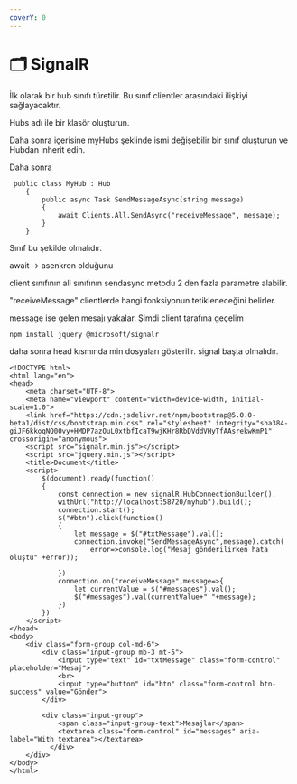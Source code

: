 ```yaml
---
coverY: 0
---
```


# 🗂 SignalR

İlk olarak bir hub sınıfı türetilir. Bu sınıf clientler arasındaki ilişkiyi sağlayacaktır.

Hubs adı ile bir klasör oluşturun.

Daha sonra içerisine myHubs şeklinde ismi değişebilir bir sınıf oluşturun ve Hubdan inherit edin.

Daha sonra&#x20;

```
 public class MyHub : Hub
    {
        public async Task SendMessageAsync(string message)
        {
            await Clients.All.SendAsync("receiveMessage", message);
        }
    }
```

Sınıf bu şekilde olmalıdır.

await -> asenkron olduğunu

client sınıfının all sınıfının sendasync metodu 2 den fazla parametre alabilir.

"receiveMessage" clientlerde hangi fonksiyonun tetikleneceğini belirler.

message ise gelen mesajı yakalar. Şimdi client tarafına geçelim

`npm install jquery @microsoft/signalr`

daha sonra head kısmında min dosyaları gösterilir. signal başta olmalıdır.

```
<!DOCTYPE html>
<html lang="en">
<head>
    <meta charset="UTF-8">
    <meta name="viewport" content="width=device-width, initial-scale=1.0">
    <link href="https://cdn.jsdelivr.net/npm/bootstrap@5.0.0-beta1/dist/css/bootstrap.min.css" rel="stylesheet" integrity="sha384-giJF6kkoqNQ00vy+HMDP7azOuL0xtbfIcaT9wjKHr8RbDVddVHyTfAAsrekwKmP1" crossorigin="anonymous">
    <script src="signalr.min.js"></script>
    <script src="jquery.min.js"></script>
    <title>Document</title>
    <script>
        $(document).ready(function()
        {
            const connection = new signalR.HubConnectionBuilder().
            withUrl("http://localhost:58720/myhub").build();
            connection.start();
            $("#btn").click(function()
            {
                let message = $("#txtMessage").val();
                connection.invoke("SendMessageAsync",message).catch(
                    error=>console.log("Mesaj gönderilirken hata oluştu" +error));
                
            })
            connection.on("receiveMessage",message=>{
                let currentValue = $("#messages").val();
                $("#messages").val(currentValue+" "+message);
            })
        })
    </script>
</head>
<body>
    <div class="form-group col-md-6">
        <div class="input-group mb-3 mt-5">
            <input type="text" id="txtMessage" class="form-control" placeholder="Mesaj">
            <br>
            <input type="button" id="btn" class="form-control btn-success" value="Gönder">
        </div>

        <div class="input-group">
            <span class="input-group-text">Mesajlar</span>
            <textarea class="form-control" id="messages" aria-label="With textarea"></textarea>
          </div>
    </div>
</body>
</html>
```





